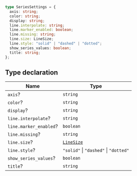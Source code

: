 ```ts
type SeriesSettings = {
  axis: string;
  color: string;
  display: string;
  line.interpolate: string;
  line.marker_enabled: boolean;
  line.missing: string;
  line.size: LineSize;
  line.style: "solid" | "dashed" | "dotted";
  show_series_values: boolean;
  title: string;
};
```

## Type declaration

| Name | Type |
| ------ | ------ |
| <a id="axis"></a> `axis`? | `string` |
| <a id="color"></a> `color`? | `string` |
| <a id="display"></a> `display`? | `string` |
| <a id="line.interpolate"></a> `line.interpolate`? | `string` |
| <a id="line.marker_enabled"></a> `line.marker_enabled`? | `boolean` |
| <a id="line.missing"></a> `line.missing`? | `string` |
| <a id="line.size"></a> `line.size`? | [`LineSize`](LineSize.md) |
| <a id="line.style"></a> `line.style`? | `"solid"` \| `"dashed"` \| `"dotted"` |
| <a id="show_series_values"></a> `show_series_values`? | `boolean` |
| <a id="title"></a> `title`? | `string` |
